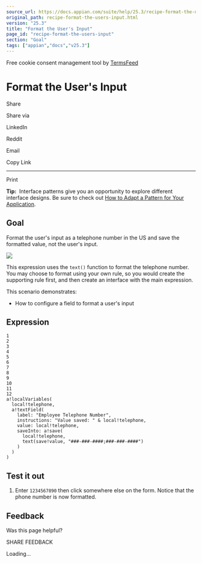 ```yaml
---
source_url: https://docs.appian.com/suite/help/25.3/recipe-format-the-users-input.html
original_path: recipe-format-the-users-input.html
version: "25.3"
title: "Format the User's Input"
page_id: "recipe-format-the-users-input"
section: "Goal"
tags: ["appian","docs","v25.3"]
---
```



Free cookie consent management tool by [TermsFeed](https://www.termsfeed.com/)

# Format the User's Input

Share

Share via

LinkedIn

Reddit

Email

Copy Link

* * *

Print

**Tip:**  Interface patterns give you an opportunity to explore different interface designs. Be sure to check out [How to Adapt a Pattern for Your Application](Adapt_a_SAIL_Recipe_to_Work_with_My_Applications.html).

## Goal

Format the user's input as a telephone number in the US and save the formatted value, not the user's input.

![](images/SAIL_Recipe_Format_Users_Input.png)

This expression uses the `text()` function to format the telephone number. You may choose to format using your own rule, so you would create the supporting rule first, and then create an interface with the main expression.

This scenario demonstrates:

-   How to configure a field to format a user's input

## Expression

```
1
2
3
4
5
6
7
8
9
10
11
12
a!localVariables(
  local!telephone,
  a!textField(
    label: "Employee Telephone Number",
    instructions: "Value saved: " & local!telephone,
    value: local!telephone,
    saveInto: a!save(
      local!telephone,
      text(save!value, "###-###-####;###-###-####")
    )
  )
)
```

## Test it out

1.  Enter `1234567890` then click somewhere else on the form. Notice that the phone number is now formatted.

## Feedback

Was this page helpful?

SHARE FEEDBACK

Loading...